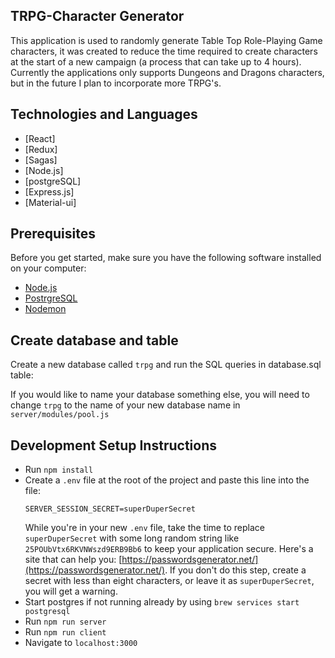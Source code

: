 ## TRPG-Character Generator

This application is used to randomly generate Table Top Role-Playing Game characters, it was created to reduce the time required to create characters at the start of a new campaign (a process that can take up to 4 hours).
Currently the applications only supports Dungeons and Dragons characters, but in the future I plan to incorporate more TRPG's.

## Technologies and Languages

- [React]
- [Redux]
- [Sagas]
- [Node.js]
- [postgreSQL]
- [Express.js]
- [Material-ui]

## Prerequisites

Before you get started, make sure you have the following software installed on your computer:

- [Node.js](https://nodejs.org/en/)
- [PostrgreSQL](https://www.postgresql.org/)
- [Nodemon](https://nodemon.io/)

## Create database and table

Create a new database called `trpg` and run the SQL queries in database.sql table:

If you would like to name your database something else, you will need to change `trpg` to the name of your new database name in `server/modules/pool.js`

## Development Setup Instructions

* Run `npm install`
* Create a `.env` file at the root of the project and paste this line into the file:
    ```
    SERVER_SESSION_SECRET=superDuperSecret
    ```
    While you're in your new `.env` file, take the time to replace `superDuperSecret` with some long random string like `25POUbVtx6RKVNWszd9ERB9Bb6` to keep your application secure. Here's a site that can help you: [https://passwordsgenerator.net/](https://passwordsgenerator.net/). If you don't do this step, create a secret with less than eight characters, or leave it as `superDuperSecret`, you will get a warning.
* Start postgres if not running already by using `brew services start postgresql`
* Run `npm run server`
* Run `npm run client`
* Navigate to `localhost:3000`

